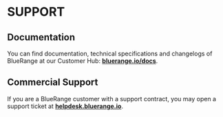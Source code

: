 # SUPPORT

## Documentation

You can find documentation, technical specifications and changelogs of BlueRange at our Customer Hub: **[bluerange.io/docs](https://bluerange.io/docs)**.

## Commercial Support

If you are a BlueRange customer with a support contract, you may open a support ticket at **[helpdesk.bluerange.io](https://helpdesk.bluerange.io)**.
